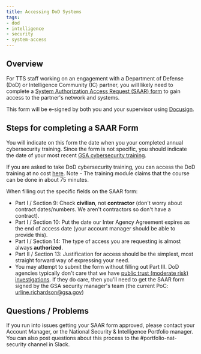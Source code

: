 ```yaml
---
title: Accessing DoD Systems
tags:
- dod
- intelligence
- security
- system-access
---
```


## Overview

For TTS staff working on an engagement with a Department of Defense (DoD) or Intelligence Community (IC) partner, you will likely need to complete a [System Authorization Access Request (SAAR) form](https://www.esd.whs.mil/Portals/54/Documents/DD/forms/dd/dd2875.pdf) to gain access to the partner's network and systems.

This form will be e-signed by both you and your supervisor using [Docusign]({{site.baseurl}}/digital-signatures/).

## Steps for completing a SAAR Form

You will indicate on this form the date when you your completed annual cybersecurity training. Since the form is not specific, you should indicate the date of your most recent [GSA cybersecurity training]({{site.baseurl}}/olu/). 

If you are asked to take  DoD cybersecurity training, you can access the DoD training at no cost [here](https://www.cdse.edu/catalog/elearning/DS-IA106.html). Note - The training module claims that the course can be done in about 75 minutes.

When filling out the specific fields on the SAAR form:

* Part I / Section 9: Check **civilian**, not **contractor** (don't worry about contract dates/numbers. We aren't contractors so don't have a contract).
* Part I / Section 10: Put the date our Inter Agency Agreement expires as the end of access date (your account manager should be able to provide this).
* Part I / Section 14: The type of access you are requesting is almost always **authorized**.
* Part II / Section 13: Justification for access should be the simplest, most straight forward way of expressing your need.
* You may attempt to submit the form without filling out Part III. DoD agencies typically don't care that we have [public trust (moderate risk) investigations]({{site.baseurl}}/top-secret/). If they do care, then you'll need to get the SAAR form signed by the GSA security manager's team (the current PoC: [urline.richardson@gsa.gov](mailto:urline.richardson@gsa.gov))

## Questions / Problems

If you run into issues getting your SAAR form approved, please contact your Account Manager, or the National Security & Intelligence Portfolio manager. You can also post questions about this process to the #portfolio-nat-security channel in Slack.